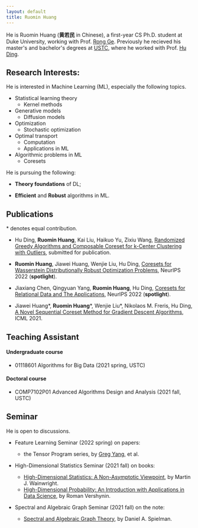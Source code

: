 ```yaml
---
layout: default
title: Ruomin Huang
---
```

He is Ruomin Huang (**黄若民** in Chinese), a first-year CS Ph.D. student at Duke University, working with Prof. [Rong Ge][0]. Previously he recieved his master's and bachelor's degrees at [USTC][1], where he worked with Prof. [Hu Ding][2].


## Research Interests:
He is interested in Machine Learning (ML), especially the following topics.

- Statistical learning theory
    - Kernel methods
- Generative models
    - Diffusion models
- Optimization
    - Stochastic optimization
- Optimal transport
    - Computation
    - Applications in ML
- Algorithmic problems in ML
    - Coresets


He is pursuing the following:

* **Theory foundations** of DL;

* **Efficient** and **Robust** algorithms in ML.

## Publications
 \* denotes equal contribution.
- Hu Ding, **Ruomin Huang**, Kai Liu, Haikuo Yu, Zixiu Wang, [Randomized Greedy Algorithms and Composable Coreset for k-Center Clustering with Outliers](https://arxiv.org/abs/2301.02814), submitted for publication.

- **Ruomin Huang**, Jiawei Huang, Wenjie Liu, Hu Ding, [Coresets for Wasserstein Distributionally Robust Optimization Problems](https://arxiv.org/abs/2210.04260), NeurIPS 2022 (**spotlight**).

- Jiaxiang Chen, Qingyuan Yang, **Ruomin Huang**, Hu Ding, [Coresets for Relational Data and The Applications](https://arxiv.org/abs/2210.04249), NeurIPS 2022 (**spotlight**).

- Jiawei Huang\*, **Ruomin Huang**\*, Wenjie Liu\*, Nikolaos M. Freris, Hu Ding, [A Novel Sequential Coreset Method for Gradient Descent Algorithms](https://arxiv.org/abs/2112.02504), ICML 2021. 

## Teaching Assistant

#### Undergraduate course
* 01118601 Algorithms for Big Data (2021 spring, USTC) 

#### Doctoral course
* COMP7102P01 Advanced Algorithms Design and Analysis (2021 fall, USTC)

## Seminar

He is open to discussions.

- Feature Learning Seminar (2022 spring) on papers:
    - the Tensor Program series, by [Greg Yang](https://www.microsoft.com/en-us/research/people/gregyang/), et al.

- High-Dimensional Statistics Seminar (2021 fall) on books:
    - [High-Dimensional Statistics: A Non-Asymptotic Viewpoint][4], by Martin J. Wainwright. 
    - [High-Dimensional Probability: An Introduction with Applications in Data Science][5], by Roman Vershynin.
- Spectral and Algebraic Graph Seminar (2021 fall) on the note:
    - [Spectral and Algebraic Graph Theory][6], by Daniel A. Spielman.



[0]: https://users.cs.duke.edu/~rongge/
[1]: http://en.ustc.edu.cn/
[2]: https://hu-ding.github.io/
[3]: http://math.ustc.edu.cn/ENGLISH/list.htm
[4]: https://www.cambridge.org/core/books/highdimensional-statistics/8A91ECEEC38F46DAB53E9FF8757C7A4E
[5]: https://www.math.uci.edu/~rvershyn/papers/HDP-book/HDP-book.html#
[6]: http://cs-www.cs.yale.edu/homes/spielman/sagt/

